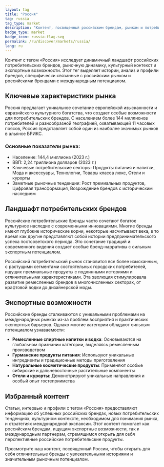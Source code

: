 ```yaml
---
layout: tag
title: "Россия"
tag: russia
tag_type: market
description: "Контент, посвященный российским брендам, рынкам и потребительским тенденциям в одной из стран-основательниц БРИКС с богатым культурным наследием и разнообразной потребительской экономикой."
badge_type: market
badge_icon: russia-flag.svg
permalink: /ru/discover/markets/russia/
lang: ru
---
```


Контент с тегом «Россия» исследует динамичный ландшафт российских потребительских брендов, рыночную динамику, культурный контекст и экспортные возможности. Этот тег выделяет истории, анализ и профили брендов, специфически связанные с российским рынком и российскими брендами с международным потенциалом.

## Ключевые характеристики рынка

Россия предлагает уникальное сочетание европейской изысканности и евразийского культурного богатства, что создает особые возможности для потребительских брендов. С населением более 144 миллионов потребителей и разнообразной географией, охватывающей 11 часовых поясов, Россия представляет собой один из наиболее значимых рынков в альянсе БРИКС.

### Основные показатели рынка:
- Население: 144,4 миллиона (2023 г.)
- ВВП: 2,24 триллиона долларов (2023 г.)
- Ключевые потребительские секторы: Продукты питания и напитки, Мода и аксессуары, Технологии, Товары класса люкс, Отели и курорты
- Заметные рыночные тенденции: Рост премиальных продуктов, Цифровая трансформация, Возрождение брендов с историческим наследием

## Ландшафт потребительских брендов

Российские потребительские бренды часто сочетают богатое культурное наследие с современными инновациями. Многие бренды имеют глубокие исторические корни, некоторые насчитывают века, в то время как другие представляют собой истории предпринимательского успеха постсоветского периода. Это сочетание традиций и современного видения создает особые бренд-нарративы с сильным экспортным потенциалом.

Российский потребительский рынок становится все более изысканным, с растущими сегментами состоятельных городских потребителей, ищущих премиальные продукты с подлинными историями и отличительными характеристиками. Эта эволюция стимулировала развитие ремесленных брендов в многочисленных секторах, от крафтовой водки до дизайнерской моды.

## Экспортные возможности

Российские бренды сталкиваются с уникальными проблемами на международных рынках из-за проблем восприятия и практических экспортных барьеров. Однако многие категории обладают сильным потенциалом узнаваемости:

- **Ремесленные спиртные напитки и водка**: Основываются на глобальном признании категории, выделяясь ремесленным производством
- **Гурманские продукты питания**: Используют уникальные ингредиенты и традиционные методы приготовления
- **Натуральные косметические продукты**: Применяют особые сибирские и дальневосточные растительные компоненты
- **Отели и курорты**: Демонстрируют уникальные направления и особый опыт гостеприимства

## Избранный контент

Статьи, интервью и профили с тегом «Россия» предоставляют информацию об успешных российских брендах, новых потребительских тенденциях, культурном контексте, необходимом для понимания рынка, и стратегиях международной экспансии. Этот контент помогает как российским брендам, ищущим экспортные возможности, так и международным партнерам, стремящимся открыть для себя перспективные российские потребительские продукты.

Просмотрите наш контент, посвященный России, чтобы открыть для себя отличительные бренды с увлекательными историями и значительным рыночным потенциалом.
